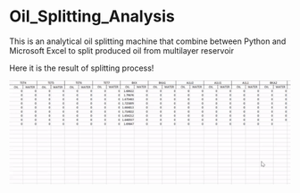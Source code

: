 # Oil_Splitting_Analysis
This is an analytical oil splitting machine that combine between Python and Microsoft Excel to split produced oil from multilayer reservoir

Here it is the result of splitting process!

![](https://github.com/grhagandanap/Oil_Splitting_Analysis/blob/main/Oil%20Splitting.gif)
